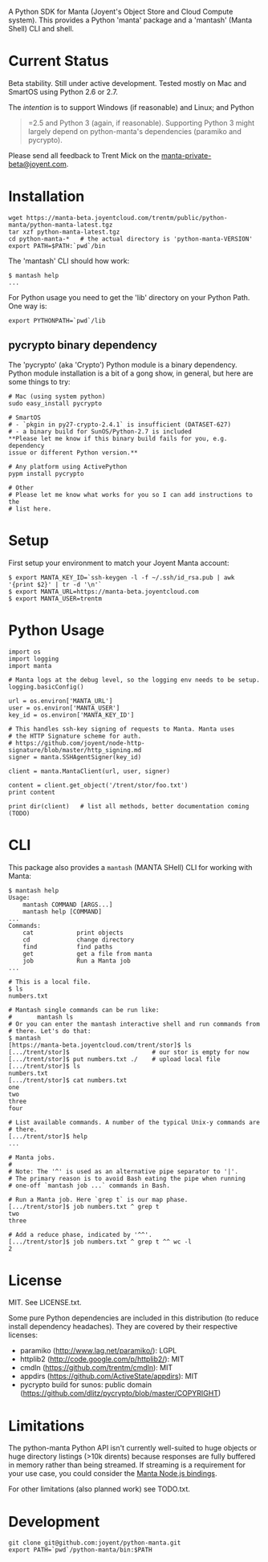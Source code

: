 A Python SDK for Manta (Joyent's Object Store and Cloud Compute system).
This provides a Python 'manta' package and a 'mantash' (Manta Shell) CLI
and shell.


# Current Status

Beta stability. Still under active development. Tested mostly on Mac and
SmartOS using Python 2.6 or 2.7.

The *intention* is to support Windows (if reasonable) and Linux; and Python
>=2.5 and Python 3 (again, if reasonable). Supporting Python 3 might largely
depend on python-manta's dependencies (paramiko and pycrypto).

Please send all feedback to Trent Mick on the <manta-private-beta@joyent.com>.


# Installation

    wget https://manta-beta.joyentcloud.com/trentm/public/python-manta/python-manta-latest.tgz
    tar xzf python-manta-latest.tgz
    cd python-manta-*   # the actual directory is 'python-manta-VERSION'
    export PATH=$PATH:`pwd`/bin

The 'mantash' CLI should how work:

    $ mantash help
    ...

For Python usage you need to get the 'lib' directory on your Python Path.
One way is:

    export PYTHONPATH=`pwd`/lib


## pycrypto binary dependency

The 'pycrypto' (aka 'Crypto') Python module is a binary dependency. Python
module installation is a bit of a gong show, in general, but here are some
things to try:

    # Mac (using system python)
    sudo easy_install pycrypto

    # SmartOS
    # - `pkgin in py27-crypto-2.4.1` is insufficient (DATASET-627)
    # - a binary build for SunOS/Python-2.7 is included
    **Please let me know if this binary build fails for you, e.g. dependency
    issue or different Python version.**

    # Any platform using ActivePython
    pypm install pycrypto

    # Other
    # Please let me know what works for you so I can add instructions to the
    # list here.


# Setup

First setup your environment to match your Joyent Manta account:

    $ export MANTA_KEY_ID=`ssh-keygen -l -f ~/.ssh/id_rsa.pub | awk '{print $2}' | tr -d '\n'`
    $ export MANTA_URL=https://manta-beta.joyentcloud.com
    $ export MANTA_USER=trentm


# Python Usage

    import os
    import logging
    import manta

    # Manta logs at the debug level, so the logging env needs to be setup.
    logging.basicConfig()

    url = os.environ['MANTA_URL']
    user = os.environ['MANTA_USER']
    key_id = os.environ['MANTA_KEY_ID']

    # This handles ssh-key signing of requests to Manta. Manta uses
    # the HTTP Signature scheme for auth.
    # https://github.com/joyent/node-http-signature/blob/master/http_signing.md
    signer = manta.SSHAgentSigner(key_id)

    client = manta.MantaClient(url, user, signer)

    content = client.get_object('/trent/stor/foo.txt')
    print content

    print dir(client)   # list all methods, better documentation coming (TODO)


# CLI

This package also provides a `mantash` (MANTA SHell) CLI for working with
Manta:

    $ mantash help
    Usage:
        mantash COMMAND [ARGS...]
        mantash help [COMMAND]
    ...
    Commands:
        cat            print objects
        cd             change directory
        find           find paths
        get            get a file from manta
        job            Run a Manta job
    ...

    # This is a local file.
    $ ls
    numbers.txt

    # Mantash single commands can be run like:
    #       mantash ls
    # Or you can enter the mantash interactive shell and run commands from
    # there. Let's do that:
    $ mantash
    [https://manta-beta.joyentcloud.com/trent/stor]$ ls
    [.../trent/stor]$                       # our stor is empty for now
    [.../trent/stor]$ put numbers.txt ./    # upload local file
    [.../trent/stor]$ ls
    numbers.txt
    [.../trent/stor]$ cat numbers.txt
    one
    two
    three
    four

    # List available commands. A number of the typical Unix-y commands are
    # there.
    [.../trent/stor]$ help
    ...

    # Manta jobs.
    #
    # Note: The '^' is used as an alternative pipe separator to '|'.
    # The primary reason is to avoid Bash eating the pipe when running
    # one-off `mantash job ...` commands in Bash.

    # Run a Manta job. Here `grep t` is our map phase.
    [.../trent/stor]$ job numbers.txt ^ grep t
    two
    three

    # Add a reduce phase, indicated by '^^'.
    [.../trent/stor]$ job numbers.txt ^ grep t ^^ wc -l
    2


# License

MIT. See LICENSE.txt.

Some pure Python dependencies are included in this distribution (to
reduce install dependency headaches). They are covered by their
respective licenses:

- paramiko (http://www.lag.net/paramiko/): LGPL
- httplib2 (http://code.google.com/p/httplib2/): MIT
- cmdln (https://github.com/trentm/cmdln): MIT
- appdirs (https://github.com/ActiveState/appdirs): MIT
- pycrypto build for sunos: public domain
  (https://github.com/dlitz/pycrypto/blob/master/COPYRIGHT)


# Limitations

The python-manta Python API isn't currently well-suited to huge objects
or huge directory listings (>10k dirents) because responses are fully
buffered in memory rather than being streamed. If streaming is a requirement
for your use case, you could consider the [Manta Node.js
bindings](https://github.com/joyent/node-manta).

For other limitations (also planned work) see TODO.txt.


# Development

    git clone git@github.com:joyent/python-manta.git
    export PATH=`pwd`/python-manta/bin:$PATH


